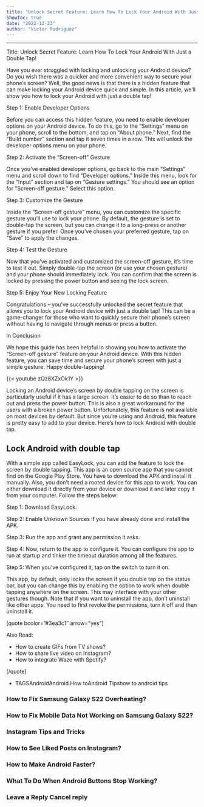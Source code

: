 ```yaml
---
title: "Unlock Secret Feature: Learn How To Lock Your Android With Just a Double Tap!"
ShowToc: true 
date: "2022-12-23"
author: "Victor Rodriguez"
---
```

*****
Title: Unlock Secret Feature: Learn How To Lock Your Android With Just a Double Tap!

Have you ever struggled with locking and unlocking your Android device? Do you wish there was a quicker and more convenient way to secure your phone’s screen? Well, the good news is that there is a hidden feature that can make locking your Android device quick and simple. In this article, we’ll show you how to lock your Android with just a double tap!

Step 1: Enable Developer Options

Before you can access this hidden feature, you need to enable developer options on your Android device. To do this, go to the “Settings” menu on your phone, scroll to the bottom, and tap on “About phone.” Next, find the “Build number” section and tap it seven times in a row. This will unlock the developer options menu on your phone.

Step 2: Activate the “Screen-off” Gesture

Once you’ve enabled developer options, go back to the main “Settings” menu and scroll down to find “Developer options.” Inside this menu, look for the “Input” section and tap on “Gesture settings.” You should see an option for “Screen-off gesture.” Select this option.

Step 3: Customize the Gesture

Inside the “Screen-off gesture” menu, you can customize the specific gesture you’ll use to lock your phone. By default, the gesture is set to double-tap the screen, but you can change it to a long-press or another gesture if you prefer. Once you’ve chosen your preferred gesture, tap on “Save” to apply the changes.

Step 4: Test the Gesture

Now that you’ve activated and customized the screen-off gesture, it’s time to test it out. Simply double-tap the screen (or use your chosen gesture) and your phone should immediately lock. You can confirm that the screen is locked by pressing the power button and seeing the lock screen.

Step 5: Enjoy Your New Locking Feature

Congratulations – you’ve successfully unlocked the secret feature that allows you to lock your Android device with just a double tap! This can be a game-changer for those who want to quickly secure their phone’s screen without having to navigate through menus or press a button.

In Conclusion

We hope this guide has been helpful in showing you how to activate the “Screen-off gesture” feature on your Android device. With this hidden feature, you can save time and secure your phone’s screen with just a simple gesture. Happy double-tapping!

{{< youtube zQz8XZxOk1Y >}} 



Locking an Android device’s screen by double tapping on the screen is particularly useful if it has a large screen. It’s easier to do so than to reach out and press the power button. This is also a great workaround for the users with a broken power button. Unfortunately, this feature is not available on most devices by default. But since you’re using and Android, this feature is pretty easy to add to your device. Here’s how to lock Android with double tap.
 
## Lock Android with double tap
 
With a simple app called EasyLock, you can add the feature to lock the screen by double tapping. This app is an open source app that you cannot find on the Google Play Store. You have to download the APK and install it manually. Also, you don’t need a rooted device for this app to work. You can either download it directly from your device or download it and later copy it from your computer. Follow the steps below:
 
Step 1: Download EasyLock.
 
Step 2: Enable Unknown Sources if you have already done and install the APK.
 
Step 3: Run the app and grant any permission it asks.
 
Step 4: Now, return to the app to configure it. You can configure the app to run at startup and tinker the timeout duration among all the features.
 
Step 5: When you’ve configured it, tap on the switch to turn it on.
 
This app, by default, only locks the screen if you double tap on the status bar, but you can change this by enabling the option to work when double tapping anywhere on the screen. This may interface with your other gestures though. Note that if you want to uninstall the app, don’t uninstall like other apps. You need to first revoke the permissions, turn it off and then uninstall it.
 
[quote bcolor=”#3ea3c1″ arrow=”yes”]
 
Also Read:
 
- How to create GIFs from TV shows?
 - How to share live video on Instagram?
 - How to integrate Waze with Spotify?

 
[/quote]
 
- TAGSAndroidAndroid How toAndroid Tipshow to android tips

 
### How to Fix Samsung Galaxy S22 Overheating?
 
### How to Fix Mobile Data Not Working on Samsung Galaxy S22?
 
### Instagram Tips and Tricks
 
### How to See Liked Posts on Instagram?
 
### How to Make Android Faster?
 
### What To Do When Android Buttons Stop Working?
 
### Leave a Reply Cancel reply





